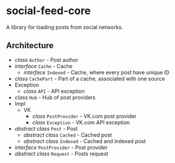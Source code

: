 # social-feed-core

A library for loading posts from social networks.

## Architecture

- *class* `Author` - Post author
- *interface* `Cache` - Cache
  - *interface* `Indexed` - Cache, where every post have unique ID
- *class* `CachePart` - Part of a cache, associated with one source
- Exception
  - *class* `API` - API exception
- *class* `Hub` - Hub of post providers
- Impl
  - VK
    - *class* `PostProvider` - VK.com post provider
    - *class* `Exception` - VK.com API exception
- *abstract class* `Post` - Post
  - *abstract class* `Cached` - Cached post
  - *abstract class* `Indexed` - Cached and indexed post
- *interface* `PostProvider` - Post provider
- *abstract class* `Request` - Posts request

